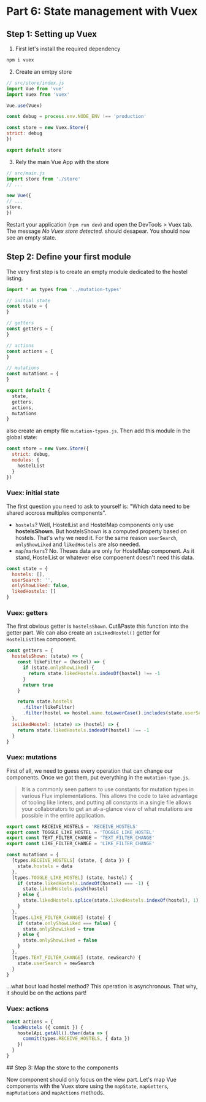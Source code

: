 # Part 6: State management with Vuex

## Step 1: Setting up Vuex

1. First let's install the required dependency
  ```bash
  npm i vuex
  ```

2. Create an emtpy store
  ```js
// src/store/index.js
import Vue from 'vue'
import Vuex from 'vuex'

Vue.use(Vuex)

const debug = process.env.NODE_ENV !== 'production'

const store = new Vuex.Store({
  strict: debug
})

export default store
  ```

3. Rely the main Vue App with the store
  ```js
// src/main.js
import store from './store'
// ...

new Vue({
  // ...
  store,
})
  ```

Restart your application (`npm run dev`) and open the DevTools > Vuex tab. The message *No Vuex store detected.* should desapear. You should now see an empty state.

## Step 2: Define your first module

The very first step is to create an empty module dedicated to the hostel listing.

```js
import * as types from '../mutation-types'

// initial state
const state = {
}

// getters
const getters = {
}

// actions
const actions = {
}

// mutations
const mutations = {
}

export default {
  state,
  getters,
  actions,
  mutations
}
```

also create an empty file `mutation-types.js`. Then add this module in the global state:

```js
const store = new Vuex.Store({
  strict: debug,
  modules: {
    hostelList
  }
})
```

### Vuex: initial state

The first question you need to ask to yourself is: "Which data need to be shared accross multiples components".

* `hostels`? Well, HostelList and HostelMap components only use **hostelsShown**. But hostelsShown is a computed property based on hostels. That's why we need it. For the same reason `userSearch`, `onlyShowLiked` and `likedHostels` are also needed.
* `map`/`markers`? No. Theses data are only for HostelMap component. As it stand, HostelList or whatever else compoenent doesn't need this data.

```js
const state = {
  hostels: [],
  userSearch: '',
  onlyShowLiked: false,
  likedHostels: []
}
```

### Vuex: getters

The first obvious getter is `hostelsShown`. Cut&Paste this function into the getter part.
We can also create an `isLikedHostel()` getter for `HostelListItem` component.

```js
const getters = {
  hostelsShown: (state) => {
    const likeFilter = (hostel) => {
      if (state.onlyShowLiked) {
        return state.likedHostels.indexOf(hostel) !== -1
      }
      return true
    }

    return state.hostels
      .filter(likeFilter)
      .filter(hostel => hostel.name.toLowerCase().includes(state.userSearch.toLowerCase()))
  },
  isLikedHostel: (state) => (hostel) => {
    return state.likedHostels.indexOf(hostel) !== -1
  }
}
```

### Vuex: mutations

First of all, we need to guess every operation that can change our components.
Once we got them, put everything in the `mutation-type.js`.

> It is a commonly seen pattern to use constants for mutation types in various Flux implementations. This allows the code to take advantage of tooling like linters, and putting all constants in a single file allows your collaborators to get an at-a-glance view of what mutations are possible in the entire application.

```js
export const RECEIVE_HOSTELS = 'RECEIVE_HOSTELS'
export const TOGGLE_LIKE_HOSTEL = 'TOGGLE_LIKE_HOSTEL'
export const TEXT_FILTER_CHANGE = 'TEXT_FILTER_CHANGE'
export const LIKE_FILTER_CHANGE = 'LIKE_FILTER_CHANGE'
```

```js
const mutations = {
  [types.RECEIVE_HOSTELS] (state, { data }) {
    state.hostels = data
  },
  [types.TOGGLE_LIKE_HOSTEL] (state, hostel) {
    if (state.likedHostels.indexOf(hostel) === -1) {
      state.likedHostels.push(hostel)
    } else {
      state.likedHostels.splice(state.likedHostels.indexOf(hostel), 1)
    }
  },
  [types.LIKE_FILTER_CHANGE] (state) {
    if (state.onlyShowLiked === false) {
      state.onlyShowLiked = true
    } else {
      state.onlyShowLiked = false
    }
  },
  [types.TEXT_FILTER_CHANGE] (state, newSearch) {
    state.userSearch = newSearch
  }
}
```

...what bout load hostel method?
This operation is asynchronous. That why, it should be on the actions part!

### Vuex: actions

```js
const actions = {
  loadHostels ({ commit }) {
    hostelApi.getAll().then(data => {
      commit(types.RECEIVE_HOSTELS, { data })
    })
  }
}
```

## Step 3: Map the store to the components

Now component should only focus on the view part. Let's map Vue components with the Vuex store using the `mapState`, `mapGetters`, `mapMutations` and `mapActions` methods.

